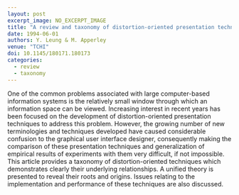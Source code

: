 ```yaml
---
layout: post
excerpt_image: NO_EXCERPT_IMAGE
title: "A review and taxonomy of distortion-oriented presentation techniques"
date: 1994-06-01
authors: Y. Leung & M. Apperley
venue: "TCHI"
doi: 10.1145/180171.180173
categories:
  - review
  - taxonomy
---
```

One of the common problems associated with large computer-based information systems is the relatively small window through which an information space can be viewed. Increasing interest in recent years has been focused on the development of distortion-oriented presentation techniques to address this problem. However, the growing number of new terminologies and techniques developed have caused considerable confusion to the graphical user interface designer, consequently making the comparison of these presentation techniques and generalization of empirical results of experiments with them very difficult, if not impossible. This article provides a taxonomy of distortion-oriented techniques which demonstrates clearly their underlying relationships. A unified theory is presented to reveal their roots and origins. Issues relating to the implementation and performance of these techniques are also discussed.
